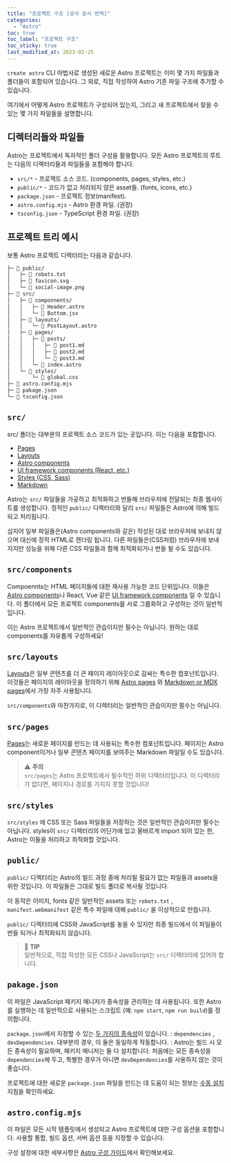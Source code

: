 ```yaml
---
title: "프로젝트 구조 [공식 문서 번역]"
categories:
  - "Astro"
toc: true
toc_label: "프로젝트 구조"
toc_sticky: true
last_modified_at: 2023-02-25
---
```


`create astro` CLI 마법사로 생성된 새로운 Astro 프로젝트는 이미 몇 가지 파일들과 폴더들이 포함되어 있습니다. 그 외로, 직접 작성하여 Astro 기존 파일 구조에 추가할 수 있습니다.

여기에서 어떻게 Astro 프로젝트가 구성되어 있는지, 그리고 새 프로젝트에서 찾을 수 있는 몇 가지 파일들을 설명합니다.

## 디렉터리들와 파일들

Astro는 프로젝트에서 독자적인 폴더 구성을 활용합니다. 모든 Astro 프로젝트의 루트는 다음의 디렉터리들과 파일들을 포함해야 합니다.

- `src/*` - 프로젝트 소스 코드. (components, pages, styles, etc.)
- `public/*` - 코드가 없고 처리되지 않은 asset들. (fonts, icons, etc.)
- `package.json` - 프로젝트 정보(manifest).
- `astro.config.mjs` - Astro 환경 파일. (권장)
- `tsconfig.json` - TypeScript 환경 파일. (권장)

## 프로젝트 트리 예시

보통 Astro 프로젝트 디렉터리는 다음과 같습니다.

```bash
├─ 📁 public/
│   ├─ 📄 robots.txt
│   ├─ 📄 favicon.svg
│   └─ 📄 social-image.png
├─ 📁 src/
│   ├─ 📁 componnents/
│   │   ├─ 📄 Header.astro
│   │   └─ 📄 Buttom.jsx
│   ├─ 📁 layouts/
│   │   └─ 📄 PostLayout.astro
│   ├─ 📁 pages/
│   │   ├─ 📁 posts/
│   │   │   ├─ 📄 post1.md
│   │   │   ├─ 📄 post2.md
│   │   │   └─ 📄 post3.md
│   │   └─ 📄 index.astro
│   └─ 📁 styles/
│       └─ 📄 global.css
├─ 📄 astro.config.mjs
├─ 📄 pakage.json
└─ 📄 tsconfig.json
```

## `src/`

src/ 폴더는 대부분의 프로젝트 소스 코드가 있는 곳입니다. 이는 다음을 포함합니다.

- [Pages](https://docs.astro.build/en/core-concepts/astro-pages/)
- [Layouts](https://docs.astro.build/en/core-concepts/layouts/)
- [Astro components](https://docs.astro.build/en/core-concepts/astro-components/)
- [UI framework components (React, etc.)](https://docs.astro.build/en/core-concepts/framework-components/)
- [Styles (CSS, Sass)](https://docs.astro.build/en/guides/styling/)
- [Markdown](https://docs.astro.build/en/guides/markdown-content/)

Astro는 `src/` 파일들을 가공하고 최적화하고 번들해 브라우저에 전달되는 최종 웹사이트를 생성합니다. 정적인 `public/` 디렉터리와 달리 `src/` 파일들은 Astro에 의해 빌드 되고 처리됩니다.

심지어 일부 파일들은(Astro components와 같은) 작성된 대로 브라우저에 보내지 않으며 대신에 정적 HTML로 렌더링 됩니다. 다른 파일들은(CSS처럼) 브라우저에 보내지지만 성능을 위해 다른 CSS 파일들과 함께 최적화되거나 번들 될 수도 있습니다.

## `src/components`

Compoennts는 HTML 페이지들에 대한 재사용 가능한 코드 단위입니다. 이들은 [Astro components](https://docs.astro.build/en/core-concepts/astro-components/)나 React, Vue 같은 [UI framework components](https://docs.astro.build/en/core-concepts/framework-components/) 일 수 있습니다. 이 폴더에서 모든 프로젝트 components를 서로 그룹화하고 구성하는 것이 일반적입니다.

이는 Astro 프로젝트에서 일반적인 관습이지만 필수는 아닙니다. 원하는 대로 components를 자유롭게 구성하세요!

## `src/layouts`

[Layouts](https://docs.astro.build/en/core-concepts/layouts/)은 일부 콘텐츠를 더 큰 페이지 레이아웃으로 감싸는 특수한 컴포넌트입니다. 이것들은 페이지의 레이아웃을 정의하기 위해 [Astro pages](https://docs.astro.build/en/core-concepts/astro-pages/) 와 [Markdown or MDX pages](https://docs.astro.build/en/guides/markdown-content/)에서 가장 자주 사용됩니다.

`src/components`와 마찬가지로, 이 디렉터리는 일반적인 관습이지만 필수는 아닙니다.

## `src/pages`

[Pages](https://docs.astro.build/en/core-concepts/astro-pages/)는 새로운 페이지를 만드는 데 사용되는 특수한 컴포넌트입니다. 페이지는 Astro component이거나 일부 콘텐츠 페이지를 보여주는 Markdown 파일일 수도 있습니다.

> ⚠️ **주의**  
> `src/pages`는 Astro 프로젝트에서 필수적인 하위 디렉터리입니다. 이 디렉터리가 없다면, 페이지나 경로를 가지지 못할 것입니다!

## `src/styles`

`src/styles` 에 CSS 또는 Sass 파일들을 저장하는 것은 일반적인 관습이지만 필수는 아닙니다. styles이 `src/` 디렉터리의 어딘가에 있고 올바르게 import 되어 있는 한, Astro는 이들을 처리하고 최적화할 것입니다.

## `public/`

`public/` 디렉터리는 Astro의 빌드 과정 중에 처리될 필요가 없는 파일들과 assets을 위한 것입니다. 이 파일들은 그대로 빌드 폴더로 복사될 것입니다.

이 동작은 이미지, fonts 같은 일반적인 assets 또는 `robots.txt` , `manifest.webmanifest` 같은 특수 파일에 대해 `public/` 을 이상적으로 만듭니다.

`public/` 디렉터리에 CSS와 JavaScript를 놓을 수 있지만 최종 빌드에서 이 파일들이 번들 되거나 최적화되지 않습니다.

> 🚀 **TIP**  
> 일반적으로, 직접 작성한 모든 CSS나 JavaScript는 `src/` 디렉터리에 있어야 합니다.

## `pakage.json`

이 파일은 JavaScript 패키지 매니저가 종속성을 관리하는 데 사용됩니다. 또한 Astro를 실행하는 데 일반적으로 사용되는 스크립트 (예: `npm start`, `npm run build`)를 정의합니다.

`package.json`에서 지정할 수 있는 [두 가지의 종속성](https://docs.npmjs.com/specifying-dependencies-and-devdependencies-in-a-package-json-file)이 있습니다. : `dependencies` , `devDependencies`. 대부분의 경우, 이 둘은 동일하게 작동합니다. : Astro는 빌드 시 모든 종속성이 필요하며, 패키지 매니저는 둘 다 설치합니다. 처음에는 모든 종속성을 `dependencies`에 두고, 특별한 경우가 아니면 `devDependencies`를 사용하지 않는 것이 좋습니다.

프로젝트에 대한 새로운 `package.json` 파일을 만드는 데 도움이 되는 정보는 [수동 설치](https://docs.astro.build/en/install/manual/) 지침을 확인하세요.

## `astro.config.mjs`

이 파일은 모든 시작 템플릿에서 생성되고 Astro 프로젝트에 대한 구성 옵션을 포함합니다. 사용할 통합, 빌드 옵션, 서버 옵션 등을 지정할 수 있습니다.

구성 설정에 대한 세부사항은 [Astro 구성 가이드](https://docs.astro.build/en/guides/configuring-astro/)에서 확인해보세요.
